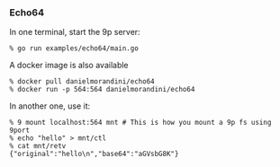 ### Echo64
In one terminal, start the 9p server:
```
% go run examples/echo64/main.go
```
A docker image is also available
```
% docker pull danielmorandini/echo64
% docker run -p 564:564 danielmorandini/echo64
```

In another one, use it:
```
% 9 mount localhost:564 mnt # This is how you mount a 9p fs using 9port
% echo "hello" > mnt/ctl
% cat mnt/retv
{"original":"hello\n","base64":"aGVsbG8K"}
```
